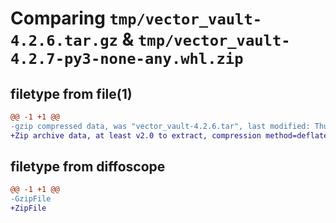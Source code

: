 # Comparing `tmp/vector_vault-4.2.6.tar.gz` & `tmp/vector_vault-4.2.7-py3-none-any.whl.zip`

## filetype from file(1)

```diff
@@ -1 +1 @@
-gzip compressed data, was "vector_vault-4.2.6.tar", last modified: Thu Apr  4 04:46:02 2024, max compression
+Zip archive data, at least v2.0 to extract, compression method=deflate
```

## filetype from diffoscope

```diff
@@ -1 +1 @@
-GzipFile
+ZipFile
```

